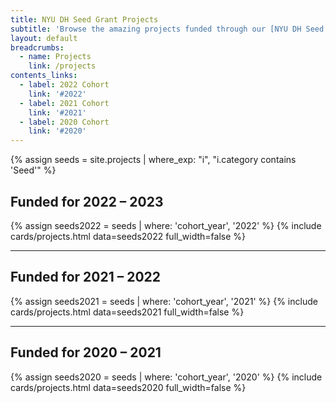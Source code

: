 ```yaml
---
title: NYU DH Seed Grant Projects
subtitle: 'Browse the amazing projects funded through our [NYU DH Seed Grant Program](/funding/seed-grants) by cohort year.'
layout: default
breadcrumbs:
  - name: Projects
    link: /projects
contents_links:
  - label: 2022 Cohort
    link: '#2022'
  - label: 2021 Cohort
    link: '#2021'
  - label: 2020 Cohort
    link: '#2020'
---
```

{% assign seeds = site.projects | where_exp: "i", "i.category contains 'Seed'" %}

<div class="post-content">
  <h2 id="2022" class="title mb-4">Funded for 2022 – 2023</h2>
</div>
{% assign seeds2022 = seeds | where: 'cohort_year', '2022' %}
{% include cards/projects.html data=seeds2022 full_width=false %}
<hr>

<div class="post-content">
  <h2 id="2021" class="title mb-4">Funded for 2021 – 2022</h2>
</div>
{% assign seeds2021 = seeds | where: 'cohort_year', '2021' %}
{% include cards/projects.html data=seeds2021 full_width=false %}
<hr>

<div class="post-content">
  <h2 id="2020" class="title mb-4">Funded for 2020 – 2021</h2>
</div>
{% assign seeds2020 = seeds | where: 'cohort_year', '2020' %}
{% include cards/projects.html data=seeds2020 full_width=false %}
